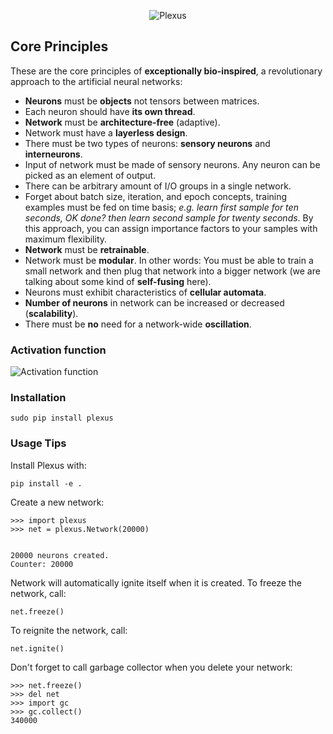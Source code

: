 <p align="center">
  <img src="https://raw.githubusercontent.com/mertyildiran/Plexus/master/docs/img/full.gif" alt="Plexus"/>
</p>

## Core Principles

These are the core principles of **exceptionally bio-inspired**, a revolutionary approach to the artificial neural networks:

 - **Neurons** must be **objects** not tensors between matrices.
 - Each neuron should have **its own thread**.
 - **Network** must be **architecture-free** (adaptive).
 - Network must have a **layerless design**.
 - There must be two types of neurons: **sensory neurons** and **interneurons**.
 - Input of network must be made of sensory neurons. Any neuron can be picked as an element of output.
 - There can be arbitrary amount of I/O groups in a single network.
 - Forget about batch size, iteration, and epoch concepts, training examples must be fed on time basis; *e.g. learn first sample for ten seconds, OK done? then learn second sample for twenty seconds*. By this approach, you can assign importance factors to your samples with maximum flexibility.
 - **Network** must be **retrainable**.
 - Network must be **modular**. In other words: You must be able to train a small network and then plug that network into a bigger network (we are talking about some kind of **self-fusing** here).
 - Neurons must exhibit characteristics of **cellular automata**.
 - **Number of neurons** in network can be increased or decreased (**scalability**).
 - There must be **no** need for a network-wide **oscillation**.

### Activation function

<p align="left">
  <img src="https://raw.githubusercontent.com/mertyildiran/Plexus/master/docs/img/activation-small.png" alt="Activation function"/>
</p>

### Installation

```Shell
sudo pip install plexus
```

### Usage Tips

Install Plexus with:

```Shell
pip install -e .
```

Create a new network:

```Shell
>>> import plexus
>>> net = plexus.Network(20000)


20000 neurons created.
Counter: 20000

```

Network will automatically ignite itself when it is created. To freeze the network, call:

```Shell
net.freeze()
```

To reignite the network, call:

```Shell
net.ignite()
```

Don't forget to call garbage collector when you delete your network:

```Shell
>>> net.freeze()
>>> del net
>>> import gc
>>> gc.collect()
340000
```
